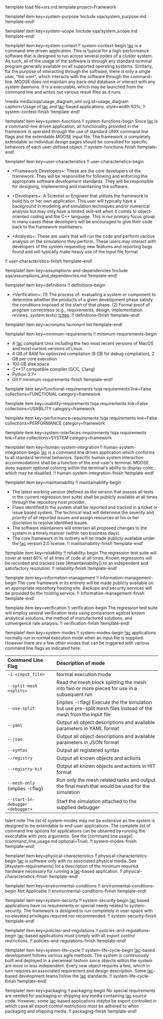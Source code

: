!template load file=srs.md.template project=Framework

!template! item key=system-purpose
!include sqa/system_purpose.md
!template-end!

!template! item key=system-scope
!include sqa/system_scope.md
!template-end!

!template! item key=system-context
!! system-context-begin
[!ac](MOOSE) is a command-line driven application. This is typical for a high-performance software
that is designed to run across several nodes of a cluster system. As such, all of the usage
of the software is through any standard terminal program generally available on all supported
operating systems. Similarly, for the purpose of interacting through the software, there is only
a single user, "the user", which interacts with the software through the command-line. MOOSE does
not maintain any back-end database or interact with any system daemons. It is a executable,
which may be launched from the command line and writes out various result files as it runs.

!media media/sqa/usage_diagram_uml.svg
       id=usage_diagram
       caption=Usage of [!ac](MOOSE) and [!ac](MOOSE)-based applications.
       style=width:50%;
!! system-context-finish
!template-end!

!template! item key=system-functions
!! system-functions-begin
Since [!ac](MOOSE) is a command-line driven application, all functionality provided in the framework
is operated through the use of standard UNIX command line flags and the extendable MOOSE input file.
The framework is completely extendable so individual design pages should be consulted for specific
behaviors of each user-defined object.
!! system-functions-finish
!template-end!

!template! item key=user-characteristics
!! user-characteristics-begin

- +Framework Developers+: These are the core developers of the framework. They will be responsible
  for following and enforcing the appropriate software development standards. They will be
  responsible for designing, implementing and maintaining the software.

- +Developers+: A Scientist or Engineer that utilizes the framework to build his or her own
  application. This user will typically have a background in modeling and simulation techniques
  and/or numerical analysis but may only have a limited skill-set when it comes to object-oriented
  coding and the C++ language. This is our primary focus group.  In many cases these developers will
  be encouraged to give their code back to the framework maintainers.

- +Analysts+: These are users that will run the code and perform various analysis on the simulations
  they perform.  These users may interact with developers of the system requesting new features and
  reporting bugs found and will typically make heavy use of the input file format.

!! user-characteristics-finish
!template-end!

!template! item key=assumptions-and-dependencies
!include sqa/assumptions_and_dependencies.md
!template-end!

!template! item key=definitions
!! definitions-begin
- +Verification+: (1) The process of: evaluating a system or component to determine whether the
  products of a given development phase satisfy the conditions imposed at the start of that
  phase. (2) Formal proof of program correctness (e.g., requirements, design, implementation reviews,
  system tests) [!citep](ISO-systems-software).
!! definitions-finish
!template-end!

!template! item key=acronyms
!acronym list
!template-end!

!template! item key=minimum-requirements
!! minimum-requirements-begin
- A [!ac](POSIX) compliant Unix including the two most recent versions of MacOS and most current
  versions of Linux.
- 4 GB of RAM for optimized compilation (8 GB for debug compilation), 2 GB per core execution
- 100 GB disk space
- C++17 compatible compiler (GCC, Clang)
- Python 3.7+
- Git
!! minimum-requirements-finish
!template-end!

!template item key=functional-requirements
!sqa requirements link=False collections=FUNCTIONAL category=framework

!template item key=usability-requirements
!sqa requirements link=False collections=USABILITY category=framework

!template item key=performance-requirements
!sqa requirements link=False collections=PERFORMANCE category=framework

!template item key=system-interfaces-requirements
!sqa requirements link=False collections=SYSTEM category=framework

!template! item key=human-system-integration
!! human-system-integration-begin
[!ac](MOOSE) is a command line driven application which conforms to all standard terminal
behaviors. Specific human system interaction accommodations shall be a function of the end-user's
terminal. MOOSE does support optional coloring within the terminal's ability to display color,
which may be disabled.
!! human-system-integration-finish
!template-end!


!template! item key=maintainability
!! maintainability-begin
- The latest working version (defined as the version that passes all tests in the current regression
  test suite) shall be publicly available at all times through the repository host provider.
- Flaws identified in the system shall be reported and tracked in a ticket or issue based system. The
  technical lead will determine the severity and priority of all reported issues and assign resources
  at his or her discretion to resolve identified issues.
- The software maintainers will entertain all proposed changes to the system in a timely manner
  (within two business days).
- The core framework in its entirety will be made publicly available under the [!ac](LGPL)
  version 2.0 license.
!! maintainability-finish
!template-end!


!template item key=reliability
!! reliability-begin
The regression test suite will cover at least 80% of all lines of code at all times. Known
regressions will be recorded and tracked (see [#maintainability]) to an independent and
satisfactory resolution.
!! reliability-finish
!template-end!

!template item key=information-management
!! information-management-begin
The core framework in its entirety will be made publicly available on an appropriate repository
hosting site. Backups and security services will be provided by the hosting service.
!! information-management-finish
!template-end!

!template item key=verification
!! verification-begin
The regression test suite will employ several verification tests using comparison against known
analytical solutions, the method of manufactured solutions, and convergence rate analysis.
!! verification-finish
!template-end!

!template! item key=system-modes
!! system-modes-begin
[!ac](MOOSE) applications normally run in normal execution  mode when an input file is supplied. However
there are a few other modes that can be triggered with various command line flags as indicated here:

| Command Line Flag | Description of mode |
| :- | :- |
| `-i <input_file>` | Normal execution mode |
| `--split-mesh <splits>` | Read the mesh block splitting the mesh into two or more pieces for use in a subsequent run |
| `--use-split` | (inplies -i flag) Execute the the simulation but use pre-split mesh files instead of the mesh from the input file |
| `--yaml` | Output all object descriptions and available parameters in YAML format |
| `--json` | Output all object descriptions and available parameters in JSON format |
| `--syntax` | Output all registered syntax |
| `--registry` | Output all known objects and actions |
| `--registry-hit` | Output all known objects and actions in HIT format |
| `--mesh-only` (implies -i flag) | Run only the mesh related tasks and output the final mesh that would be used for the simulation |
| `--start-in-debugger <debugger>` | Start the simulation attached to the supplied debugger |

!alert note
The list of system-modes may not be extensive as the system is designed to be extendable to end-user applications.
The complete list of command line options for applications can be obtained by running the executable with
zero arguments. See the [command line usage](command_line_usage.md optional=True).
!! system-modes-finish
!template-end!

!template! item key=physical-characteristics
!! physical-characteristics-begin
[!ac](MOOSE) is software only with no associated physical media. See [#system-requirements] for a description
of the minimum required hardware necessary for running a [!ac](MOOSE)-based application.
!! physical-characteristics-finish
!template-end!

!template! item key=environmental-conditions
!! environmental-conditions-begin
Not Applicable
!! environmental-conditions-finish
!template-end!

!template! item key=system-security
!! system-security-begin
[!ac](MOOSE) based applications have no requirements or special needs related to system-security. The framework
is designed to run completely in user-space with no elevated privileges required nor recommended.
!! system-security-finish
!template-end!

!template! item key=policies-and-regulations
!! policies-and-regulations-begin
[!ac](MOOSE)-based applications must comply with all export control restrictions.
!! policies-and-regulations-finish
!template-end!

!template! item key=system-life-cycle
!! system-life-cycle-begin
[!ac](MOOSE)-based development follows various agile methods. The system is continuously built and deployed in
a piecemeal fashion since objects within the system are more or less independent. Every new object requires a test,
which in turn requires an associated requirement and design description. Some [!ac](MOOSE)-based development
teams follow the [!ac](NQA-1) standards.
!! system-life-cycle-finish
!template-end!

!template! item key=packaging
!! packaging-begin
No special requirements are needed for packaging or shipping any media containing [!ac](MOOSE) source code. However,
some [!ac](MOOSE)-based applications maybe be export controlled in which case all export control restrictions must
be adhered to when packaging and shipping media.
!! packaging-finish
!template-end!
